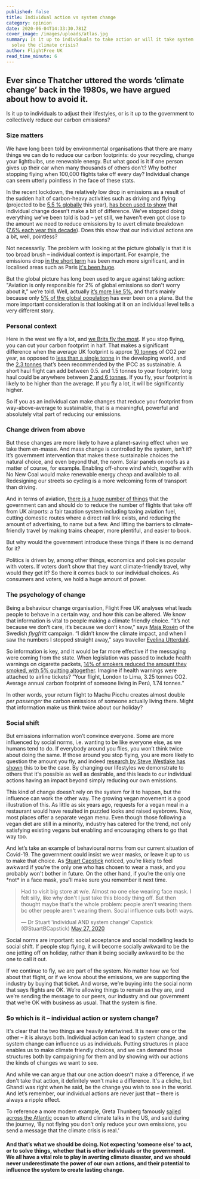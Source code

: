 ```yaml
---
published: false
title: Individual action vs system change
category: opinion
date: 2020-06-04T14:33:30.781Z
cover_image: /images/uploads/atlas.jpg
summary: Is it up to individuals to take action or will it take system change to
  solve the climate crisis?
author: FlightFree UK
read_time_minute: 6
---
```

## Ever since Thatcher uttered the words ‘climate change’ back in the 1980s, we have argued about how to avoid it.

Is it up to individuals to adjust their lifestyles, or is it up to the government to collectively reduce our carbon emissions?

### Size matters

We have long been told by environmental organisations that there are many things we can do to reduce our carbon footprints: do your recycling, change your lightbulbs, use renewable energy. But what good is it if one person gives up their car when many thousands of others don’t? Why bother stopping flying when 100,000 flights take off every day? Individual change can seem utterly pointless in the face of these stats.

In the recent lockdown, the relatively low drop in emissions as a result of the sudden halt of carbon-heavy activities such as driving and flying (projected to be [5.5 % globally](https://www.carbonbrief.org/analysis-coronavirus-set-to-cause-largest-ever-annual-fall-in-co2-emissions) this year), [has been used to show](https://grist.org/climate/the-world-is-on-lockdown-so-where-are-all-the-carbon-emissions-coming-from/) that individual change doesn’t make a bit of difference. We’ve stopped doing everything we’ve been told is bad – yet still, we haven’t even got close to the amount we need to reduce emissions by to avert climate breakdown ([7.6% each year this decade](https://www.carbonbrief.org/analysis-coronavirus-set-to-cause-largest-ever-annual-fall-in-co2-emissions)). Does this show that our individual actions are a bit, well, pointless?

Not necessarily. The problem with looking at the picture globally is that it is too broad brush – individual context is important. For example, the emissions drop [in the short term](http://www.climateaction.org/news/global-carbon-emissions-drop-17-due-to-lockdown) has been much more significant, and in localised areas such as Paris [it's been huge](https://www.bbc.co.uk/news/science-environment-52485712). 

But the global picture has long been used to argue against taking action: "Aviation is only responsible for 2% of global emissions so don't worry about it,” we’re told. Well, actually [it’s more like 5%](https://iopscience.iop.org/article/10.1088/1748-9326/ab5dd7/meta), and that’s mainly because only [5% of the global population](http://afreeride.org/about/) has ever been on a plane. But the more important consideration is that looking at it on an individual level tells a very different story.

### Personal context

Here in the west we fly a lot, and [we Brits fly the most](https://www.independent.co.uk/travel/news-and-advice/british-travellers-iata-world-air-transport-statistics-a9029366.html). If you stop flying, you can cut your carbon footprint in half. That makes a significant difference when the average UK footprint is approx [10 tonnes](https://www.carbonindependent.org/23.html) of CO2 per year, as opposed to [less than a single tonne](https://www.dw.com/en/the-global-injustice-of-the-climate-crisis-food-insecurity-carbon-emissions-nutrients-a-49966854/a-49966854) in the developing world, and the [2.3 tonnes](https://climatepositions.com/ipcc-report-limiting-global-warming-to-1-5oc-requires-45-co2-reductions-by-2030-compared-to-2010-and-zero-emissions-by-2050-but-which-countries-are-to-reduce-how-much/) that’s been recommended by the IPCC as sustainable. A short haul flight can add between 0.5. and 1.5 tonnes to your footprint; long haul could be anywhere between [2 and 6 tonnes](https://flightemissionmap.org). If you fly, your footprint is likely to be higher than the average. If you fly a lot, it will be significantly higher.

So if you as an individual can make changes that reduce your footprint from way-above-average to sustainable, that is a meaningful, powerful and absolutely vital part of reducing our emissions.

### Change driven from above

But these changes are more likely to have a planet-saving effect when we take them en-masse. And mass change is controlled by the system, isn’t it? It’s government intervention that makes these sustainable choices the natural choice, and even beyond that, the norm. Solar panels on roofs as a matter of course, for example. Enabling off-shore wind which, together with No New Coal would make renewable energy cheap and available to all. Redesigning our streets so cycling is a more welcoming form of transport than driving.

And in terms of aviation, [there is a huge number of things](https://flightfree.co.uk/post/what-should-the-government-do/) that the government can and should do to reduce the number of flights that take off from UK airports: a fair taxation system including taxing aviation fuel, cutting domestic routes where a direct rail link exists, and reducing the amount of advertising, to name but a few. And lifting the barriers to climate-friendly travel by making trains cheaper, more plentiful, and easier to book.

But why would the government introduce these things if there is no demand for it?

Politics is driven by, among other things, economics and policies popular with voters. If voters don’t show that they want climate-friendly travel, why would they get it? So there it comes back to our individual choices. As consumers and voters, we hold a huge amount of power.

### The psychology of change

Being a behaviour change organisation, Flight Free UK analyses what leads people to behave in a certain way, and how this can be altered. We know that information is vital to people making a climate friendly choice. “It’s not because we don’t care, it’s because we don’t know,” says [Maja Rosén](https://flightfree.co.uk/post/the-best-new-years-resolution-ever/) of the Swedish *flygfritt* campaign. “I didn’t know the climate impact, and when I saw the numbers I stopped straight away,” says traveller [Evelina Utterdahl](https://flightfree.co.uk/post/evelina-utterdahl-earth-wanderess/).

So information is key, and it would be far more effective if the messaging were coming from the state. When legislation was passed to include health warnings on cigarette packets, [14% of smokers reduced the amount they smoked, with 5% quitting altogether](https://pubmed.ncbi.nlm.nih.gov/22706360/). Imagine if health warnings were attached to airline tickets? “Your flight, London to Lima, 3.25 tonnes CO2. Average annual carbon footprint of someone living in Perú, 1.74 tonnes.”

In other words, your return flight to Machu Picchu creates almost double *per passenger* the carbon emissions of someone actually living there. Might that information make us think twice about our holiday?

### Social shift

But emissions information won’t convince everyone. Some are more influenced by social norms, i.e. wanting to be like everyone else, as we humans tend to do. If everybody around you flies, you won’t think twice about doing the same. If those around you stop flying, you are more likely to question the amount you fly, and indeed [research by Steve Westlake has shown](https://theconversation.com/climate-change-yes-your-individual-action-does-make-a-difference-115169) this to be the case. By changing our lifestyles we demonstrate to others that it's possible as well as desirable, and this leads to our individual actions having an impact beyond simply reducing our own emissions.

This kind of change doesn’t rely on the system for it to happen, but the influence can work the other way. The growing vegan movement is a good illustration of this. As little as six years ago, requests for a vegan meal in a restaurant would have resulted in puzzled looks and raised eyebrows. Now, most places offer a separate vegan menu. Even though those following a vegan diet are still in a minority, industry has catered for the trend, not only satisfying existing vegans but enabling and encouraging others to go that way too.

And let’s take an example of behavioural norms from our current situation of Covid-19. The government could insist we wear masks, or leave it up to us to make that choice. As [Stuart Capstick](https://twitter.com/StuartBCapstick) noticed, you’re likely to feel awkward if you’re the only one who has chosen to wear a mask, and you probably won't bother in future. On the other hand, if you’re the only one \*not\* in a face mask, you’ll make sure you remember it next time.

<blockquote class="twitter-tweet"><p lang="en" dir="ltr">Had to visit big store at w/e. Almost no one else wearing face mask. I felt silly, like why don&#39;t I just take this bloody thing off. But then thought maybe that&#39;s the whole problem: people aren&#39;t wearing them bc other people aren&#39;t wearing them. Social influence cuts both ways.</p>&mdash; Dr Stuart &#39;individual AND system change&#39; Capstick (@StuartBCapstick) <a href="https://twitter.com/StuartBCapstick/status/1265628090971172866?ref_src=twsrc%5Etfw">May 27, 2020</a></blockquote> <script async src="https://platform.twitter.com/widgets.js" charset="utf-8"></script>

Social norms are important: social acceptance and social modelling leads to social shift. If people stop flying, it will become socially awkward to be the one jetting off on holiday, rather than it being socially awkward to be the one to call it out.

If we continue to fly, we are part of the system. No matter how we feel about that flight, or if we know about the emissions, we are supporting the industry by buying that ticket. And worse, we’re buying into the social norm that says flights are OK. We’re allowing things to remain as they are, and we’re sending the message to our peers, our industry and our government that we’re OK with business as usual. That the system is fine.

### So which is it – individual action or system change?

It's clear that the two things are heavily intertwined. It is never one or the other – it is always both. Individual action can lead to system change, and system change can influence us as individuals. Putting structures in place enables us to make climate friendly choices, and we can demand those structures both by campaigning for them and by showing with our actions the kinds of changes we want to see.

And while we can argue that our one action doesn't make a difference, if we don't take that action, it definitely won't make a difference. It's a cliche, but Ghandi was right when he said, be the change you wish to see in the world. And let’s remember, our individual actions are never just that – there is always a ripple effect.

To reference a more modern example, Greta Thunberg famously [sailed across the Atlantic](https://flightfree.co.uk/post/be-more-greta/) ocean to attend climate talks in the US, and said during the journey, ‘By not flying you don’t only reduce your own emissions, you send a message that the climate crisis is real.’ 

#### And that’s what we should be doing. Not expecting ‘someone else’ to act, or to solve things, whether that is other individuals or the government. We all have a vital role to play in averting climate disaster, and we should never underestimate the power of our own actions, and their potential to influence the system to create lasting change.